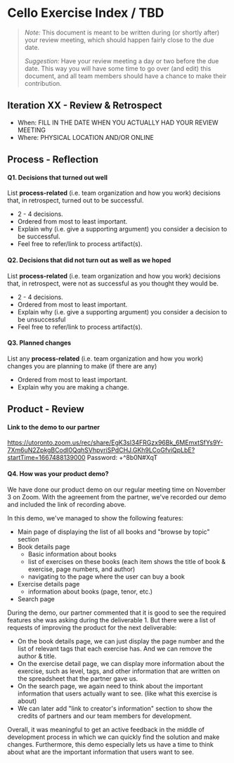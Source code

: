 # Cello Exercise Index / TBD

 > _Note:_ This document is meant to be written during (or shortly after) your review meeting, which should happen fairly close to the due date.      
 >      
 > _Suggestion:_ Have your review meeting a day or two before the due date. This way you will have some time to go over (and edit) this document, and all team members should have a chance to make their contribution.


## Iteration XX - Review & Retrospect

 * When: FILL IN THE DATE WHEN YOU ACTUALLY HAD YOUR REVIEW MEETING
 * Where: PHYSICAL LOCATION AND/OR ONLINE

## Process - Reflection


#### Q1. Decisions that turned out well

List **process-related** (i.e. team organization and how you work) decisions that, in retrospect, turned out to be successful.


 * 2 - 4 decisions.
 * Ordered from most to least important.
 * Explain why (i.e. give a supporting argument) you consider a decision to be successful.
 * Feel free to refer/link to process artifact(s).

#### Q2. Decisions that did not turn out as well as we hoped

List **process-related** (i.e. team organization and how you work) decisions that, in retrospect, were not as successful as you thought they would be.

 * 2 - 4 decisions.
 * Ordered from most to least important.
 * Explain why (i.e. give a supporting argument) you consider a decision to be unsuccessful
 * Feel free to refer/link to process artifact(s).


#### Q3. Planned changes

List any **process-related** (i.e. team organization and how you work) changes you are planning to make (if there are any)

 * Ordered from most to least important.
 * Explain why you are making a change.


## Product - Review
#### Link to the demo to our partner

https://utoronto.zoom.us/rec/share/EgK3sl34FRGzx96Bk_6MEmxtSfYs9Y-7Xm6uN2ZpkgBCodI0QqhSVhpyriSPdCHJ.GKh9LCoGfviQpLbE?startTime=1667488139000
Password: +^8b0N#XqT


#### Q4. How was your product demo?

We have done our product demo on our regular meeting time on November 3 on Zoom. With the agreement from the partner, we've recorded our demo and included the link of recording above. 

In this demo, we've managed to show the following features:
- Main page of displaying the list of all books and "browse by topic" section
- Book details page
  - Basic information about books
  - list of exercises on these books (each item shows the title of book & exercise, page numbers, and author)
  - navigating to the page where the user can buy a book
- Exercise details page
  - information about books (page, tenor, etc.)
- Search page

During the demo, our partner commented that it is good to see the required features she was asking during the deliverable 1. But there were a list of requests of improving the product for the next deliverable:
- On the book details page, we can just display the page number and the list of relevant tags that each exercise has. And we can remove the author & title. 
- On the exercise detail page, we can display more information about the exercise, such as level, tags, and other information that are written on the spreadsheet that the partner gave us.
- On the search page, we again need to think about the important information that users actually want to see. (like what this exercise is about)
- We can later add "link to creator's information" section to show the credits of partners and our team members for development. 


Overall, it was meaningful to get an active feedback in the middle of development process in which we can quickly find the solution and make changes. Furthermore, this demo especially lets us have a time to think about what are the important information that users want to see. 

